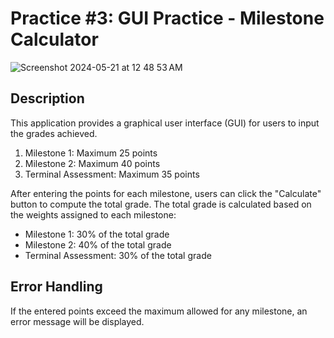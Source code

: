 # Practice #3: GUI Practice - Milestone Calculator

![Screenshot 2024-05-21 at 12 48 53 AM](https://github.com/eliakimset/FirstJavaFXProject/assets/153243302/e1c40b59-6b0c-4e9c-b691-0e02afa03c64)

## Description

This application provides a graphical user interface (GUI) for users to input the grades achieved.

1. Milestone 1: Maximum 25 points
2. Milestone 2: Maximum 40 points
3. Terminal Assessment: Maximum 35 points

After entering the points for each milestone, users can click the "Calculate" button to compute the total grade. The total grade is calculated based on the weights assigned to each milestone:

- Milestone 1: 30% of the total grade
- Milestone 2: 40% of the total grade
- Terminal Assessment: 30% of the total grade

## Error Handling

If the entered points exceed the maximum allowed for any milestone, an error message will be displayed.

